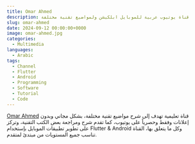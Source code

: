 ```yaml
---
title: Omar Ahmed
description: قناة يوتيوب عربية للموبايل ابلكيشن ولمواضيع تقنية مختلفة
slug: omar-ahmed
date: 2024-09-12 00:00:00+0000
image: omar-ahmed.jpg
categories:
  - Multimedia
languages:
  - Arabic
tags: 
  - Channel
  - Flutter
  - Android
  - Programming
  - Software
  - Tutorial
  - Code
---
```


[Omar Ahmed](https://www.youtube.com/@OmarAhmedx14) قناة تعليمية تهدف إلى شرح مواضيع تقنية مختلفة، بشكل مجاني وبدون إعلانات وفقط وحصرياً على يوتيوب، كما تقدم شرح ومراجعة بعض الكتب التقنية، وتركز على تطوير تطبيقات الموبايل بإستخدام Flutter & Android وكل ما يتعلق بها، القناة تناسب جميع المستويات من مبتدئ لمتقدم. 
